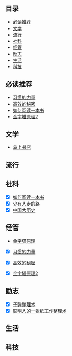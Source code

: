 ## 目录

* [必读推荐](#必读推荐)
* [文学](#文学)
* [流行](#流行)
* [社科](#社科)
* [经管](#经管)
* [励志](#励志)
* [生活](#生活)
* [科技](#科技)

## 必读推荐

* [习惯的力量](https://book.douban.com/subject/20507212/)
* [高效的秘密](https://book.douban.com/subject/27014998/)
* [如何阅读一本书](https://book.douban.com/subject/1013208/)
* [金字塔原理2](https://book.douban.com/subject/26847359/)


## 文学
* [岛上书店](https://book.douban.com/subject/26340138/)


## 流行


## 社科

- [x] [如何阅读一本书](https://book.douban.com/subject/1013208/)
- [x] [少有人走的路](https://book.douban.com/subject/1775691/)
- [x] [中国大历史](https://book.douban.com/subject/1015699/)

## 经管
* [金字塔原理](https://book.douban.com/subject/4882120/)
- [x] [习惯的力量](https://book.douban.com/subject/20507212/) 
- [x] [高效的秘密](https://book.douban.com/subject/20507212/) 
- [x] [金字塔原理2](https://book.douban.com/subject/26847359/)


## 励志
- [x] [子弹整理术](https://book.douban.com/subject/27092959/)
- [x] [聪明人的一张纸工作整理术](https://book.douban.com/subject/26969301/)

## 生活


## 科技
